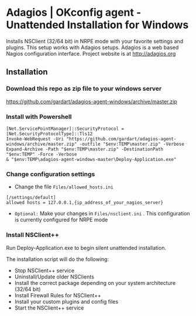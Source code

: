 # Adagios | OKconfig agent - Unattended Installation for Windows
Installs NSClient (32/64 bit) in NRPE mode with your favorite settings and plugins.
This setup works with Adagios setups. Adagios is a web based Nagios configuration interface.
Project website is at http://adagios.org

## Installation

### Download this repo as zip file to your windows server
https://github.com/gardart/adagios-agent-windows/archive/master.zip

### Install with Powershell
```
[Net.ServicePointManager]::SecurityProtocol = [Net.SecurityProtocolType]::Tls12
Invoke-WebRequest -Uri "https://github.com/gardart/adagios-agent-windows/archive/master.zip" -outfile "$env:TEMP\master.zip" -Verbose
Expand-Archive -Path "$env:TEMP\master.zip" -DestinationPath "$env:TEMP" -Force -Verbose
& "$env:TEMP\adagios-agent-windows-master\Deploy-Application.exe"
```

### Change configuration settings

* Change the file `Files/allowed_hosts.ini`
```
[/settings/default]
allowed hosts = 127.0.0.1,{ip_address_of_your_nagios_server}
```

* `Optional:` Make your changes in `Files/nsclient.ini` . This configuration is currently configured for NRPE mode

### Install NSClient++

Run Deploy-Application.exe to begin silent unattended installation. 

The installation script will do the following:

* Stop NSClient++ service
* Uninstall/Update older NSClients
* Install the correct package depending on your system architecture (32/64 bit)
* Install Firewall Rules for NSClient++
* Install your custom plugins and config files
* Start the NSClient++ service
